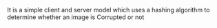 It is a simple client and server model which uses a hashing algorithm to determine whether an image is Corrupted or not

